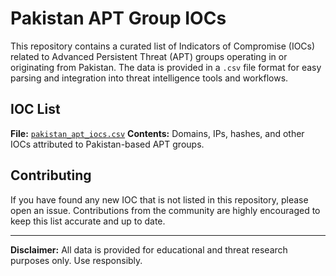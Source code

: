 # Pakistan APT Group IOCs
This repository contains a curated list of Indicators of Compromise (IOCs) related to Advanced Persistent Threat (APT) groups operating in or originating from Pakistan. The data is provided in a `.csv` file format for easy parsing and integration into threat intelligence tools and workflows.

## IOC List
**File:** [`pakistan_apt_iocs.csv`](./pakistan_apt_iocs.csv)
**Contents:** Domains, IPs, hashes, and other IOCs attributed to Pakistan-based APT groups.

## Contributing
If you have found any new IOC that is not listed in this repository, please open an issue. Contributions from the community are highly encouraged to keep this list accurate and up to date.

---

**Disclaimer:** All data is provided for educational and threat research purposes only. Use responsibly.
